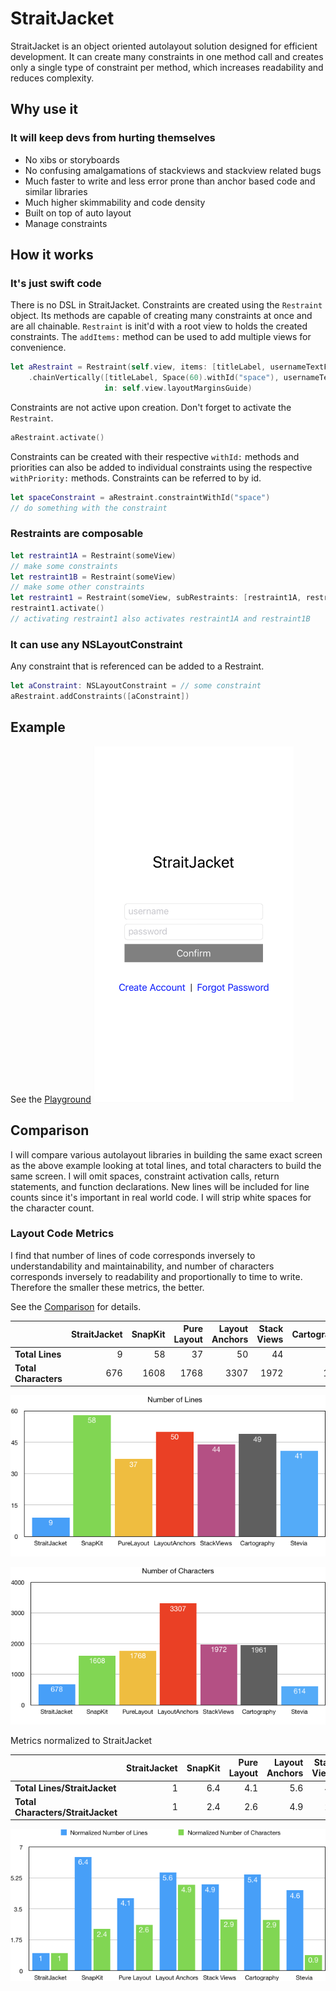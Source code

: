 #  StraitJacket
StraitJacket is an object oriented autolayout solution designed for efficient development.  It can create many constraints in one method call and creates only a single type of constraint per method, which increases readability and reduces complexity.

## Why use it
### It will keep devs from hurting themselves
- No xibs or storyboards
- No confusing amalgamations of stackviews and stackview related bugs
- Much faster to write and less error prone than anchor based code and similar libraries
- Much higher skimmability and code density
- Built on top of auto layout
- Manage constraints

## How it works
### It's just swift code

There is no DSL in StraitJacket.  Constraints are created using the `Restraint` object.  Its methods are capable of creating many constraints at once and are all chainable.  `Restraint` is init'd with a root view to holds the created constraints. The `addItems:` method can be used to add multiple views for convenience.

```swift
let aRestraint = Restraint(self.view, items: [titleLabel, usernameTextField, passwordTextField, confirmButton])
    .chainVertically([titleLabel, Space(60).withId("space"), usernameTextField, passwordTextField, confirmButton],
                     in: self.view.layoutMarginsGuide)
```

Constraints are not active upon creation. Don't forget to activate the `Restraint`.  

```swift
aRestraint.activate()
```

Constraints can be created with their respective `withId:` methods and priorities can also be added to individual constraints using the respective `withPriority:` methods.  Constraints can be referred to by id.

```swift
let spaceConstraint = aRestraint.constraintWithId("space")
// do something with the constraint
```

### Restraints are composable
```swift
let restraint1A = Restraint(someView)
// make some constraints
let restraint1B = Restraint(someView)
// make some other constraints
let restraint1 = Restraint(someView, subRestraints: [restraint1A, restraint1B])
restraint1.activate()
// activating restraint1 also activates restraint1A and restraint1B
```
### It can use any NSLayoutConstraint
Any constraint that is referenced can be added to a Restraint.
```swift
let aConstraint: NSLayoutConstraint = // some constraint
aRestraint.addConstraints([aConstraint])
```


## Example
See the [Playground](Playgrounds/ExampleStraitJacket.playground/Contents.swift)
<img src="example.png" width="320px">


## Comparison
I will compare various autolayout libraries in building the same exact screen as the above example looking at total lines, and total characters to build the same screen.  I will omit spaces, constraint activation calls, return statements, and function declarations.  New lines will be included for line counts since it's important in real world code.  I will strip white spaces for the character count.

### Layout Code Metrics

I find that number of lines of code corresponds inversely to understandability and maintainability, and number of characters corresponds inversely to readability and proportionally to time to write.  Therefore the smaller these metrics, the better.

See the [Comparison](Documentation/Comparison.md) for details.

| | StraitJacket | SnapKit | Pure Layout | Layout Anchors | Stack Views | Cartography | Stevia
:-- | --: | --: | --: | --: | --: | --: | --:
**Total Lines** | 9 | 58 | 37 | 50 | 44 | 49 | 41
**Total Characters** | 676 | 1608 | 1768 | 3307 | 1972 | 1961 | 614

![number-lines](Documentation/Assets/NumLines.png)

![number-characters](Documentation/Assets/NumCharacters.png)

Metrics normalized to StraitJacket

| | StraitJacket | SnapKit | Pure Layout | Layout Anchors | Stack Views | Cartography | Stevia
:-- | --: | --: | --: | --: | --: | --: | --:
**Total Lines/StraitJacket** | 1 | 6.4 | 4.1 | 5.6 | 4.9 | 5.4 | 4.6
**Total Characters/StraitJacket** | 1 | 2.4 | 2.6 | 4.9 | 2.9 | 2.9 | 0.9

![normalize](Documentation/Assets/NormalizedLinesChars.png)
